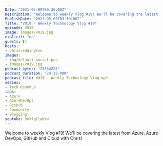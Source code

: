 ```yaml
---
Date: "2021-05-09T09:30:00Z"
Description: "Welcome to weekly Vlog #19! We'll be covering the latest from Azure, Azure DevOps, GitHub and Cloud with Chris!"
PublishDate: "2021-05-09T09:30:00Z"
Title: "V019 - Weekly Technology Vlog #19"
episode: V019
image: images/v019.jpg
explicit: "no"
guests: []
hosts:
- chrisreddington
images:
- img/default-social.png
- images/v019.jpg
podcast_bytes: "23564288"
podcast_duration: "24:30.000"
podcast_file: V019 - Weekly Technology Vlog.mp3
series:
- Tech Roundup
tags:
- Azure
- AzureDevOps
- GitHub
- Community
- Blogging
youtube: DmXlqClabkw
---
```

Welcome to weekly Vlog #19! We'll be covering the latest from Azure, Azure DevOps, GitHub and Cloud with Chris!